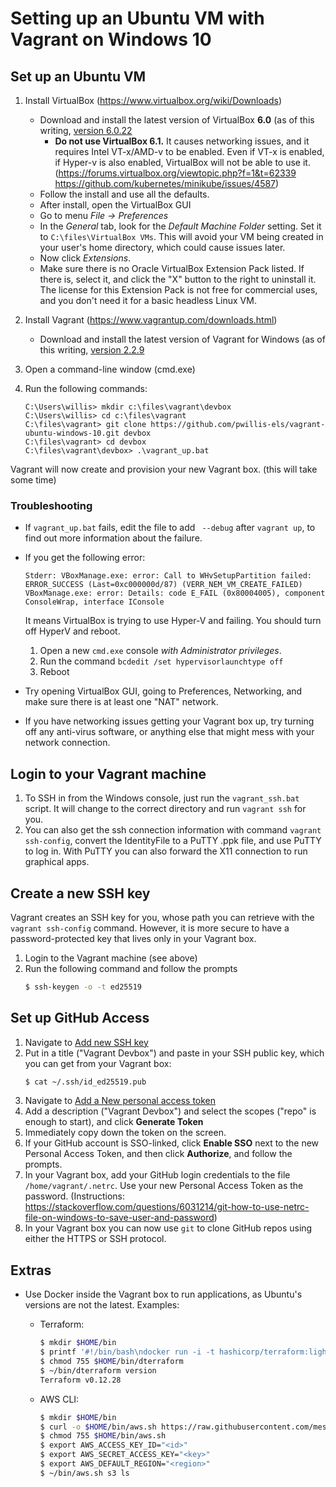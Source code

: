 # Setting up an Ubuntu VM with Vagrant on Windows 10

## Set up an Ubuntu VM

1. Install VirtualBox (https://www.virtualbox.org/wiki/Downloads)
   - Download and install the latest version of VirtualBox **6.0** (as of this writing, [version 6.0.22](https://download.virtualbox.org/virtualbox/6.0.22/VirtualBox-VirtualBox-6.0.22-137980-Win.exe)
     - **Do not use VirtualBox 6.1.** It causes networking issues, and it requires Intel VT-x/AMD-v to be enabled. Even if VT-x is enabled, if Hyper-v is also enabled, VirtualBox will not be able to use it. (https://forums.virtualbox.org/viewtopic.php?f=1&t=62339 https://github.com/kubernetes/minikube/issues/4587)
   - Follow the install and use all the defaults.
   - After install, open the VirtualBox GUI
   - Go to menu *File -> Preferences*
   - In the *General* tab, look for the *Default Machine Folder* setting.
     Set it to `C:\files\VirtualBox VMs`.
     This will avoid your VM being created in your user's home directory, which could cause issues later.
   - Now click *Extensions*.
   - Make sure there is no Oracle VirtualBox Extension Pack listed.  If there is, select it, and click the "X" button to the right to uninstall it.
     The license for this Extension Pack is not free for commercial uses, and you don't need it for a basic headless Linux VM.

2. Install Vagrant (https://www.vagrantup.com/downloads.html)
   - Download and install the latest version of Vagrant for Windows (as of this writing, [version 2.2.9](https://releases.hashicorp.com/vagrant/2.2.9/vagrant_2.2.9_x86_64.msi)

3. Open a command-line window (cmd.exe)

4. Run the following commands:
   ```
   C:\Users\willis> mkdir c:\files\vagrant\devbox
   C:\Users\willis> cd c:\files\vagrant
   C:\files\vagrant> git clone https://github.com/pwillis-els/vagrant-ubuntu-windows-10.git devbox
   C:\files\vagrant> cd devbox
   C:\files\vagrant\devbox> .\vagrant_up.bat
   ```
Vagrant will now create and provision your new Vagrant box. (this will take some time)

### Troubleshooting
 - If `vagrant_up.bat` fails, edit the file to add ` --debug` after `vagrant up`, to find out more information about the failure.

 - If you get the following error:
   ```
   Stderr: VBoxManage.exe: error: Call to WHvSetupPartition failed: ERROR_SUCCESS (Last=0xc000000d/87) (VERR_NEM_VM_CREATE_FAILED)
   VBoxManage.exe: error: Details: code E_FAIL (0x80004005), component ConsoleWrap, interface IConsole
   ```
   It means VirtualBox is trying to use Hyper-V and failing. You should turn off HyperV and reboot.
   1. Open a new `cmd.exe` console *with Administrator privileges*.
   2. Run the command `bcdedit /set hypervisorlaunchtype off`
   3. Reboot

 - Try opening VirtualBox GUI, going to Preferences, Networking, and make sure there is at least one "NAT" network.

 - If you have networking issues getting your Vagrant box up, try turning off any anti-virus software, or anything else that might mess with your network connection.


## Login to your Vagrant machine
1. To SSH in from the Windows console, just run the `vagrant_ssh.bat` script.
   It will change to the correct directory and run `vagrant ssh` for you.
2. You can also get the ssh connection information with command `vagrant ssh-config`, convert the IdentityFile to a PuTTY .ppk file, and use PuTTY to log in. With PuTTY you can also forward the X11 connection to run graphical apps.


## Create a new SSH key
Vagrant creates an SSH key for you, whose path you can retrieve with the `vagrant ssh-config` command.
However, it is more secure to have a password-protected key that lives only in your Vagrant box.
1. Login to the Vagrant machine (see above)
2. Run the following command and follow the prompts
   ```bash
   $ ssh-keygen -o -t ed25519
   ```

## Set up GitHub Access
1. Navigate to [Add new SSH key](https://github.com/settings/ssh/new)
2. Put in a title ("Vagrant Devbox") and paste in your SSH public key, which you can get from your Vagrant box:
   ```bash
   $ cat ~/.ssh/id_ed25519.pub
   ```
3. Navigate to [Add a New personal access token](https://github.com/settings/tokens/new)
4. Add a description ("Vagrant Devbox") and select the scopes ("repo" is enough to start), and click **Generate Token**
5. Immediately copy down the token on the screen.
6. If your GitHub account is SSO-linked, click **Enable SSO** next to the new Personal Access Token, and then click **Authorize**, and follow the prompts.
7. In your Vagrant box, add your GitHub login credentials to the file `/home/vagrant/.netrc`. Use your new Personal Access Token as the password. (Instructions: https://stackoverflow.com/questions/6031214/git-how-to-use-netrc-file-on-windows-to-save-user-and-password)
8. In your Vagrant box you can now use `git` to clone GitHub repos using either the HTTPS or SSH protocol.

## Extras

 - Use Docker inside the Vagrant box to run applications, as Ubuntu's versions are not the latest. Examples:
   - Terraform:
     ```bash
     $ mkdir $HOME/bin
     $ printf '#!/bin/bash\ndocker run -i -t hashicorp/terraform:light "$@"\n' > $HOME/bin/dterraform
     $ chmod 755 $HOME/bin/dterraform
     $ ~/bin/dterraform version
     Terraform v0.12.28
     ```

   - AWS CLI:
     ```bash
     $ mkdir $HOME/bin
     $ curl -o $HOME/bin/aws.sh https://raw.githubusercontent.com/mesosphere/aws-cli/master/aws.sh
     $ chmod 755 $HOME/bin/aws.sh
     $ export AWS_ACCESS_KEY_ID="<id>"
     $ export AWS_SECRET_ACCESS_KEY="<key>"
     $ export AWS_DEFAULT_REGION="<region>"
     $ ~/bin/aws.sh s3 ls
     ```

[1]: https://askubuntu.com/questions/41605/trouble-downloading-packages-list-due-to-a-hash-sum-mismatch-error/

